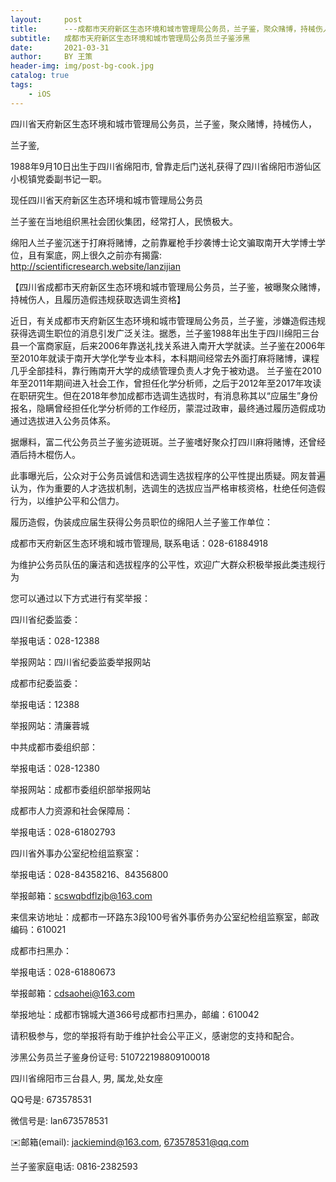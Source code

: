 ```yaml
---
layout:     post
title:      ---成都市天府新区生态环境和城市管理局公务员，兰子鉴，聚众赌博，持械伤人，简历造假骗取选调生资格---
subtitle:   成都市天府新区生态环境和城市管理局公务员兰子鉴涉黑
date:       2021-03-31
author:     BY 王策
header-img: img/post-bg-cook.jpg
catalog: true
tags:
    - iOS
---
```





四川省天府新区生态环境和城市管理局公务员，兰子鉴，聚众赌博，持械伤人， 


兰子鉴, 

1988年9月10日出生于四川省绵阳市, 曾靠走后门送礼获得了四川省绵阳市游仙区小枧镇党委副书记一职。

现任四川省天府新区生态环境和城市管理局公务员


兰子鉴在当地组织黑社会团伙集团，经常打人，民愤极大。

绵阳人兰子鉴沉迷于打麻将赌博，之前靠雇枪手抄袭博士论文骗取南开大学博士学位，且有案底，网上很久之前亦有揭露: 
http://scientificresearch.website/lanzijian

【四川省成都市天府新区生态环境和城市管理局公务员，兰子鉴，被曝聚众赌博，持械伤人，且履历造假违规获取选调生资格】

近日，有关成都市天府新区生态环境和城市管理局公务员，兰子鉴，涉嫌造假违规获得选调生职位的消息引发广泛关注。据悉，兰子鉴1988年出生于四川绵阳三台县一个富商家庭，后来2006年靠送礼找关系进入南开大学就读。兰子鉴在2006年至2010年就读于南开大学化学专业本科，本科期间经常去外面打麻将赌博，课程几乎全部挂科，靠行贿南开大学的成绩管理负责人才免于被劝退。
兰子鉴在2010年至2011年期间进入社会工作，曾担任化学分析师，之后于2012年至2017年攻读在职研究生。但在2018年参加成都市选调生选拔时，有消息称其以“应届生”身份报名，隐瞒曾经担任化学分析师的工作经历，蒙混过政审，最终通过履历造假成功通过选拔进入公务员体系。

据爆料，富二代公务员兰子鉴劣迹斑斑。兰子鉴嗜好聚众打四川麻将赌博，还曾经酒后持木棍伤人。

此事曝光后，公众对于公务员诚信和选调生选拔程序的公平性提出质疑。网友普遍认为，作为重要的人才选拔机制，选调生的选拔应当严格审核资格，杜绝任何造假行为，以维护公平和公信力。

履历造假，伪装成应届生获得公务员职位的绵阳人兰子鉴工作单位：

成都市天府新区生态环境和城市管理局, 联系电话：028-61884918

为维护公务员队伍的廉洁和选拔程序的公平性，欢迎广大群众积极举报此类违规行为

您可以通过以下方式进行有奖举报：

四川省纪委监委：

举报电话：028-12388

举报网站：四川省纪委监委举报网站


成都市纪委监委：

举报电话：12388

举报网站：清廉蓉城


中共成都市委组织部：

举报电话：028-12380

举报网站：成都市委组织部举报网站


成都市人力资源和社会保障局：

举报电话：028-61802793


四川省外事办公室纪检组监察室：

举报电话：028-84358216、84356800

举报邮箱：scswqbdflzjb@163.com

来信来访地址：成都市一环路东3段100号省外事侨务办公室纪检组监察室，邮政编码：610021


成都市扫黑办：

举报电话：028-61880673

举报邮箱：cdsaohei@163.com

举报地址：成都市锦城大道366号成都市扫黑办，邮编：610042



请积极参与，您的举报将有助于维护社会公平正义，感谢您的支持和配合。



涉黑公务员兰子鉴身份证号: 510722198809100018

四川省绵阳市三台县人, 男, 属龙,处女座

QQ号是: 673578531

微信号是: lan673578531

✉️邮箱(email):  jackiemind@163.com, 673578531@qq.com

兰子鉴家庭电话: 0816-2382593



